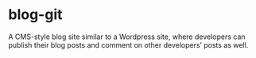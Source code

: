 # blog-git
A CMS-style blog site similar to a Wordpress site, where developers can publish their blog posts and comment on other developers’ posts as well.
